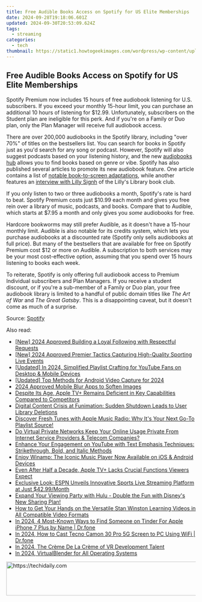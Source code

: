 ```yaml
---
title: Free Audible Books Access on Spotify for US Elite Memberships
date: 2024-09-28T19:18:06.601Z
updated: 2024-09-30T20:53:09.624Z
tags:
  - streaming
categories:
  - tech
thumbnail: https://static1.howtogeekimages.com/wordpress/wp-content/uploads/2023/08/spotify-2.jpg
---
```


## Free Audible Books Access on Spotify for US Elite Memberships

Spotify Premium now includes 15 hours of free audiobook listening for U.S. subscribers. If you exceed your monthly 15-hour limit, you can purchase an additional 10 hours of listening for $12.99\. Unfortunately, subscribers on the Student plan are ineligible for this perk. And if you're on a Family or Duo plan, only the Plan Manager will receive full audiobook access.

 There are over 200,000 audiobooks in the Spotify library, including "over 70%" of titles on the bestsellers list. You can search for books in Spotify just as you'd search for any song or podcast. However, Spotify will also suggest podcasts based on your listening history, and the new [audiobooks hub](https://open.spotify.com/genre/0JQ5DAqbMKFETqK4t8f1n3?) allows you to find books based on genre or vibe. Spotify has also published several articles to promote its new audiobook feature. One article contains a list of [notable book-to-screen adaptations](https://newsroom.spotify.com/2023-09-29/book-tv-movie-film-first-show/), while another features an [interview with Lilly Signh](https://www.newsroom.spotify.com/2023-11-08/lilly-singh-influencer-audiobooks-lillys-library/) of the Lilly's Library book club.

 If you only listen to two or three audiobooks a month, Spotify's rate is hard to beat. Spotify Premium costs just $10.99 each month and gives you free rein over a library of music, podcasts, and books. Compare that to Audible, which starts at $7.95 a month and only gives you _some_ audiobooks for free.

 Hardcore bookworms may still prefer Audible, as it doesn't have a 15-hour monthly limit. Audible is also notable for its credits system, which lets you purchase audiobooks at a discounted rate (Spotify only sells audiobooks at full price). But many of the bestsellers that are available for free on Spotify Premium cost $12 or more on Audible. A subscription to both services may be your most cost-effective option, assuming that you spend over 15 hours listening to books each week.

 To reiterate, Spotify is only offering full audiobook access to Premium Individual subscribers and Plan Managers. If you receive a student discount, or if you're a sub-member of a Family or Duo plan, your free audiobook library is limited to a handful of public domain titles like _The Art of War_ and _The Great Gatsby_. This is a disappointing caveat, but it doesn't come as much of a surprise.

 Source: [Spotify](https://www.newsroom.spotify.com/2023-11-08/audiobooks-us-spotify-premium-users/)

<ins class="adsbygoogle"
     style="display:block"
     data-ad-format="autorelaxed"
     data-ad-client="ca-pub-7571918770474297"
     data-ad-slot="1223367746"></ins>

<ins class="adsbygoogle"
     style="display:block"
     data-ad-client="ca-pub-7571918770474297"
     data-ad-slot="8358498916"
     data-ad-format="auto"
     data-full-width-responsive="true"></ins>

<span class="atpl-alsoreadstyle">Also read:</span>
<div><ul>
<li><a href="https://facebook-video-footage.techidaily.com/new-2024-approved-building-a-loyal-following-with-respectful-requests/"><u>[New] 2024 Approved Building a Loyal Following with Respectful Requests</u></a></li>
<li><a href="https://desktop-recording.techidaily.com/new-2024-approved-premier-tactics-capturing-high-quality-sporting-live-events/"><u>[New] 2024 Approved Premier Tactics Capturing High-Quality Sporting Live Events</u></a></li>
<li><a href="https://youtube-webster.techidaily.com/ed-in-2024-simplified-playlist-crafting-for-youtube-fans-on-desktop-and-mobile-devices/"><u>[Updated] In 2024, Simplified Playlist Crafting for YouTube Fans on Desktop & Mobile Devices</u></a></li>
<li><a href="https://desktop-recording.techidaily.com/updated-top-methods-for-android-video-capture-for-2024/"><u>[Updated] Top Methods for Android Video Capture for 2024</u></a></li>
<li><a href="https://extra-guidance.techidaily.com/2024-approved-mobile-blur-apps-to-soften-images/"><u>2024 Approved Mobile Blur Apps to Soften Images</u></a></li>
<li><a href="https://media-tips.techidaily.com/despite-its-age-apple-tvplus-remains-deficient-in-key-capabilities-compared-to-competitors/"><u>Despite Its Age, Apple TV+ Remains Deficient in Key Capabilities Compared to Competitors</u></a></li>
<li><a href="https://media-tips.techidaily.com/digital-content-crisis-at-funimation-sudden-shutdown-leads-to-user-library-deletions/"><u>Digital Content Crisis at Funimation: Sudden Shutdown Leads to User Library Deletions</u></a></li>
<li><a href="https://media-tips.techidaily.com/discover-fresh-tunes-with-apple-music-radio-why-its-your-next-go-to-playlist-source/"><u>Discover Fresh Tunes with Apple Music Radio: Why It's Your Next Go-To Playlist Source!</u></a></li>
<li><a href="https://media-tips.techidaily.com/do-virtual-private-networks-keep-your-online-usage-private-from-internet-service-providers-and-telecom-companies/"><u>Do Virtual Private Networks Keep Your Online Usage Private From Internet Service Providers & Telecom Companies?</u></a></li>
<li><a href="https://media-tips.techidaily.com/enhance-your-engagement-on-youtube-with-text-emphasis-techniques-strikethrough-bold-and-italic-methods/"><u>Enhance Your Engagement on YouTube with Text Emphasis Techniques: Strikethrough, Bold, and Italic Methods</u></a></li>
<li><a href="https://media-tips.techidaily.com/enjoy-winamp-the-iconic-music-player-now-available-on-ios-and-android-devices/"><u>Enjoy Winamp: The Iconic Music Player Now Available on iOS & Android Devices</u></a></li>
<li><a href="https://media-tips.techidaily.com/even-after-half-a-decade-apple-tvplus-lacks-crucial-functions-viewers-expect/"><u>Even After Half a Decade, Apple TV+ Lacks Crucial Functions Viewers Expect</u></a></li>
<li><a href="https://media-tips.techidaily.com/exclusive-look-espn-unveils-innovative-sports-live-streaming-platform-at-just-4299month/"><u>Exclusive Look: ESPN Unveils Innovative Sports Live Streaming Platform at Just $42.99/Month</u></a></li>
<li><a href="https://media-tips.techidaily.com/expand-your-viewing-party-with-hulu-double-the-fun-with-disneys-new-sharing-plan/"><u>Expand Your Viewing Party with Hulu - Double the Fun with Disney's New Sharing Plan!</u></a></li>
<li><a href="https://win-web.techidaily.com/how-to-get-your-hands-on-the-versatile-stan-winston-learning-videos-in-all-compatible-video-formats/"><u>How to Get Your Hands on the Versatile Stan Winston Learning Videos in All Compatible Video Formats</u></a></li>
<li><a href="https://location-social.techidaily.com/in-2024-4-most-known-ways-to-find-someone-on-tinder-for-apple-iphone-7-plus-by-name-drfone-by-drfone-virtual-ios/"><u>In 2024, 4 Most-Known Ways to Find Someone on Tinder For Apple iPhone 7 Plus by Name | Dr.fone</u></a></li>
<li><a href="https://screen-mirror.techidaily.com/in-2024-how-to-cast-tecno-camon-30-pro-5g-screen-to-pc-using-wifi-drfone-by-drfone-android/"><u>In 2024, How to Cast Tecno Camon 30 Pro 5G Screen to PC Using WiFi | Dr.fone</u></a></li>
<li><a href="https://some-skills.techidaily.com/in-2024-the-creme-de-la-creme-of-vr-development-talent/"><u>In 2024, The Crème De La Crème of VR Development Talent</u></a></li>
<li><a href="https://vp-tips.techidaily.com/in-2024-virtualblender-for-all-operating-systems/"><u>In 2024, VirtualBlender for All Operating Systems</u></a></li>
</ul></div>

<!-- affiliate ads begin -->
<a href="https://appsumo.8odi.net/c/5597632/2144272/7443" target="_top" id="2144272">
  <img src="//a.impactradius-go.com/display-ad/7443-2144272" border="0" alt="https://techidaily.com" width="728" height="90"/>
</a>
<img height="0" width="0" src="https://appsumo.8odi.net/i/5597632/2144272/7443" style="position:absolute;visibility:hidden;" border="0" />
<!-- affiliate ads end -->

